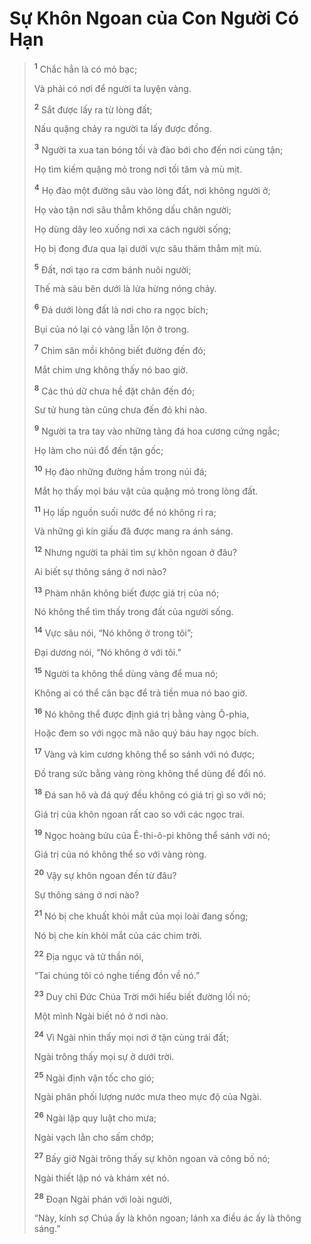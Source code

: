 # Sự Khôn Ngoan của Con Người Có Hạn

> <sup><b>1</b></sup> Chắc hẳn là có mỏ bạc;
>
> Và phải có nơi để người ta luyện vàng.
>
> <sup><b>2</b></sup> Sắt được lấy ra từ lòng đất;
>
> Nấu quặng chảy ra người ta lấy được đồng.
>
> <sup><b>3</b></sup> Người ta xua tan bóng tối và đào bới cho đến nơi cùng tận;
>
> Họ tìm kiếm quặng mỏ trong nơi tối tăm và mù mịt.
>
> <sup><b>4</b></sup> Họ đào một đường sâu vào lòng đất, nơi không người ở;
>
> Họ vào tận nơi sâu thẳm không dấu chân người;
>
> Họ dùng dây leo xuống nơi xa cách người sống;
>
> Họ bị đong đưa qua lại dưới vực sâu thăm thẳm mịt mù.
>
> <sup><b>5</b></sup> Ðất, nơi tạo ra cơm bánh nuôi người;
>
> Thế mà sâu bên dưới là lửa hừng nóng chảy.
>
> <sup><b>6</b></sup> Ðá dưới lòng đất là nơi cho ra ngọc bích;
>
> Bụi của nó lại có vàng lẫn lộn ở trong.
>
> <sup><b>7</b></sup> Chim săn mồi không biết đường đến đó;
>
> Mắt chim ưng không thấy nó bao giờ.
>
> <sup><b>8</b></sup> Các thú dữ chưa hề đặt chân đến đó;
>
> Sư tử hung tàn cũng chưa đến đó khi nào.
>
> <sup><b>9</b></sup> Người ta tra tay vào những tảng đá hoa cương cứng ngắc;
>
> Họ làm cho núi đổ đến tận gốc;
>
> <sup><b>10</b></sup> Họ đào những đường hầm trong núi đá;
>
> Mắt họ thấy mọi báu vật của quặng mỏ trong lòng đất.
>
> <sup><b>11</b></sup> Họ lấp nguồn suối nước để nó không rỉ ra;
>
> Và những gì kín giấu đã được mang ra ánh sáng.
>
> <sup><b>12</b></sup> Nhưng người ta phải tìm sự khôn ngoan ở đâu?
>
> Ai biết sự thông sáng ở nơi nào?
>
> <sup><b>13</b></sup> Phàm nhân không biết được giá trị của nó;
>
> Nó không thể tìm thấy trong đất của người sống.
>
> <sup><b>14</b></sup> Vực sâu nói, “Nó không ở trong tôi”;
>
> Ðại dương nói, “Nó không ở với tôi.”
>
> <sup><b>15</b></sup> Người ta không thể dùng vàng để mua nó;
>
> Không ai có thể cân bạc để trả tiền mua nó bao giờ.
>
> <sup><b>16</b></sup> Nó không thể được định giá trị bằng vàng Ô-phia,
>
> Hoặc đem so với ngọc mã não quý báu hay ngọc bích.
>
> <sup><b>17</b></sup> Vàng và kim cương không thể so sánh với nó được;
>
> Ðồ trang sức bằng vàng ròng không thể dùng để đổi nó.
>
> <sup><b>18</b></sup> Ðá san hô và đá quý đều không có giá trị gì so với nó;
>
> Giá trị của khôn ngoan rất cao so với các ngọc trai.
>
> <sup><b>19</b></sup> Ngọc hoàng bửu của Ê-thi-ô-pi không thể sánh với nó;
>
> Giá trị của nó không thể so với vàng ròng.
>
> <sup><b>20</b></sup> Vậy sự khôn ngoan đến từ đâu?
>
> Sự thông sáng ở nơi nào?
>
> <sup><b>21</b></sup> Nó bị che khuất khỏi mắt của mọi loài đang sống;
>
> Nó bị che kín khỏi mắt của các chim trời.
>
> <sup><b>22</b></sup> Ðịa ngục và tử thần nói,
>
> “Tai chúng tôi có nghe tiếng đồn về nó.”
>
> <sup><b>23</b></sup> Duy chỉ Ðức Chúa Trời mới hiểu biết đường lối nó;
>
> Một mình Ngài biết nó ở nơi nào.
>
> <sup><b>24</b></sup> Vì Ngài nhìn thấy mọi nơi ở tận cùng trái đất;
>
> Ngài trông thấy mọi sự ở dưới trời.
>
> <sup><b>25</b></sup> Ngài định vận tốc cho gió;
>
> Ngài phân phối lượng nước mưa theo mực độ của Ngài.
>
> <sup><b>26</b></sup> Ngài lập quy luật cho mưa;
>
> Ngài vạch lằn cho sấm chớp;
>
> <sup><b>27</b></sup> Bấy giờ Ngài trông thấy sự khôn ngoan và công bố nó;
>
> Ngài thiết lập nó và khám xét nó.
>
> <sup><b>28</b></sup> Ðoạn Ngài phán với loài người,
>
> “Này, kính sợ Chúa ấy là khôn ngoan; lánh xa điều ác ấy là thông sáng.”
